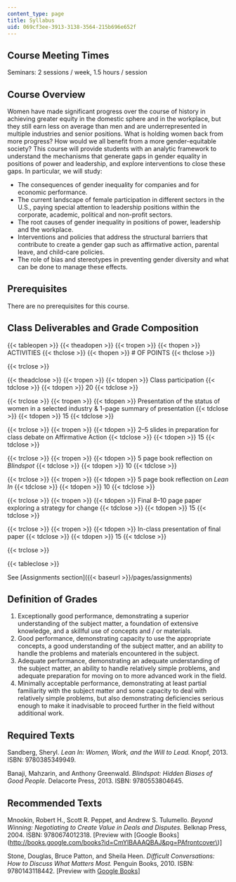 ```yaml
---
content_type: page
title: Syllabus
uid: 069cf3ee-3913-3138-3564-215b696e652f
---
```


Course Meeting Times
--------------------

Seminars: 2 sessions / week, 1.5 hours / session

Course Overview
---------------

Women have made significant progress over the course of history in achieving greater equity in the domestic sphere and in the workplace, but they still earn less on average than men and are underrepresented in multiple industries and senior positions. What is holding women back from more progress? How would we all benefit from a more gender-equitable society? This course will provide students with an analytic framework to understand the mechanisms that generate gaps in gender equality in positions of power and leadership, and explore interventions to close these gaps. In particular, we will study:

*   The consequences of gender inequality for companies and for economic performance.
*   The current landscape of female participation in different sectors in the U.S., paying special attention to leadership positions within the corporate, academic, political and non-profit sectors.
*   The root causes of gender inequality in positions of power, leadership and the workplace.
*   Interventions and policies that address the structural barriers that contribute to create a gender gap such as affirmative action, parental leave, and child-care policies.
*   The role of bias and stereotypes in preventing gender diversity and what can be done to manage these effects.

Prerequisites
-------------

There are no prerequisites for this course.

Class Deliverables and Grade Composition
----------------------------------------

{{< tableopen >}}
{{< theadopen >}}
{{< tropen >}}
{{< thopen >}}
ACTIVITIES
{{< thclose >}}
{{< thopen >}}
# OF POINTS
{{< thclose >}}

{{< trclose >}}

{{< theadclose >}}
{{< tropen >}}
{{< tdopen >}}
Class participation
{{< tdclose >}}
{{< tdopen >}}
20
{{< tdclose >}}

{{< trclose >}}
{{< tropen >}}
{{< tdopen >}}
Presentation of the status of women in a selected industry & 1-page summary of presentation
{{< tdclose >}}
{{< tdopen >}}
15
{{< tdclose >}}

{{< trclose >}}
{{< tropen >}}
{{< tdopen >}}
2–5 slides in preparation for class debate on Affirmative Action
{{< tdclose >}}
{{< tdopen >}}
15
{{< tdclose >}}

{{< trclose >}}
{{< tropen >}}
{{< tdopen >}}
5 page book reflection on _Blindspot_
{{< tdclose >}}
{{< tdopen >}}
10
{{< tdclose >}}

{{< trclose >}}
{{< tropen >}}
{{< tdopen >}}
5 page book reflection on _Lean In_
{{< tdclose >}}
{{< tdopen >}}
10
{{< tdclose >}}

{{< trclose >}}
{{< tropen >}}
{{< tdopen >}}
Final 8–10 page paper exploring a strategy for change
{{< tdclose >}}
{{< tdopen >}}
15
{{< tdclose >}}

{{< trclose >}}
{{< tropen >}}
{{< tdopen >}}
In-class presentation of final paper
{{< tdclose >}}
{{< tdopen >}}
15
{{< tdclose >}}

{{< trclose >}}

{{< tableclose >}}

See [Assignments section]({{< baseurl >}}/pages/assignments)

Definition of Grades
--------------------

1.  Exceptionally good performance, demonstrating a superior understanding of the subject matter, a foundation of extensive knowledge, and a skillful use of concepts and / or materials.
2.  Good performance, demonstrating capacity to use the appropriate concepts, a good understanding of the subject matter, and an ability to handle the problems and materials encountered in the subject.
3.  Adequate performance, demonstrating an adequate understanding of the subject matter, an ability to handle relatively simple problems, and adequate preparation for moving on to more advanced work in the field.
4.  Minimally acceptable performance, demonstrating at least partial familiarity with the subject matter and some capacity to deal with relatively simple problems, but also demonstrating deficiencies serious enough to make it inadvisable to proceed further in the field without additional work.

Required Texts
--------------

Sandberg, Sheryl. _Lean In: Women, Work, and the Will to Lead._ Knopf, 2013. ISBN: 9780385349949. 

Banaji, Mahzarin, and Anthony Greenwald. _Blindspot: Hidden Biases of Good People._ Delacorte Press, 2013. ISBN: 9780553804645.

Recommended Texts
-----------------

Mnookin, Robert H., Scott R. Peppet, and Andrew S. Tulumello. _Beyond Winning: Negotiating to Create Value in Deals and Disputes._ Belknap Press, 2004. ISBN: 9780674012318. \[Preview with [Google Books](http://books.google.com/books?id=CmYIBAAAQBAJ&pg=PAfrontcover\)\]

Stone, Douglas, Bruce Patton, and Sheila Heen. _Difficult Conversations: How to Discuss What Matters Most._ Penguin Books, 2010. ISBN: 9780143118442. \[Preview with [Google Books](http://books.google.com/books?id=D5HxtvaRzdwC&pg=PAfrontcover)\]